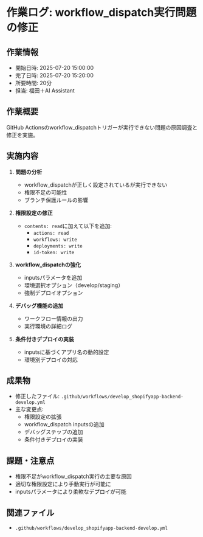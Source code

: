# 作業ログ: workflow_dispatch実行問題の修正

## 作業情報
- 開始日時: 2025-07-20 15:00:00
- 完了日時: 2025-07-20 15:20:00
- 所要時間: 20分
- 担当: 福田＋AI Assistant

## 作業概要
GitHub Actionsのworkflow_dispatchトリガーが実行できない問題の原因調査と修正を実施。

## 実施内容
1. **問題の分析**
   - workflow_dispatchが正しく設定されているが実行できない
   - 権限不足の可能性
   - ブランチ保護ルールの影響

2. **権限設定の修正**
   - `contents: read`に加えて以下を追加:
     - `actions: read`
     - `workflows: write`
     - `deployments: write`
     - `id-token: write`

3. **workflow_dispatchの強化**
   - inputsパラメータを追加
   - 環境選択オプション（develop/staging）
   - 強制デプロイオプション

4. **デバッグ機能の追加**
   - ワークフロー情報の出力
   - 実行環境の詳細ログ

5. **条件付きデプロイの実装**
   - inputsに基づくアプリ名の動的設定
   - 環境別デプロイの対応

## 成果物
- 修正したファイル: `.github/workflows/develop_shopifyapp-backend-develop.yml`
- 主な変更点:
  - 権限設定の拡張
  - workflow_dispatch inputsの追加
  - デバッグステップの追加
  - 条件付きデプロイの実装

## 課題・注意点
- 権限不足がworkflow_dispatch実行の主要な原因
- 適切な権限設定により手動実行が可能に
- inputsパラメータにより柔軟なデプロイが可能

## 関連ファイル
- `.github/workflows/develop_shopifyapp-backend-develop.yml` 